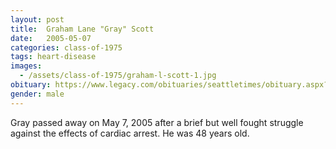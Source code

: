 ```yaml
---
layout: post
title:  Graham Lane "Gray" Scott
date:   2005-05-07
categories: class-of-1975
tags: heart-disease
images:
  - /assets/class-of-1975/graham-l-scott-1.jpg
obituary: https://www.legacy.com/obituaries/seattletimes/obituary.aspx?n=Graham-Scott&pid=3542311
gender: male
---
```

Gray passed away on May 7, 2005 after a brief but well fought struggle against the effects of cardiac arrest. He was 48 years old.
